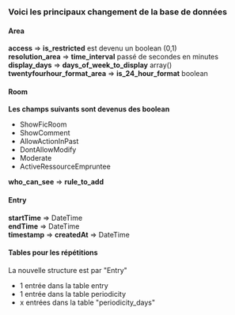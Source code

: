 ### Voici les principaux changement de la base de données

#### Area

**access** => **is_restricted** est devenu un boolean (0,1)  
**resolution_area** => **time_interval** passé de secondes en minutes  
**display_days** => **days_of_week_to_display** array()
**twentyfourhour_format_area** => **is_24_hour_format** boolean  

#### Room

**Les champs suivants sont devenus des boolean**

* ShowFicRoom
* ShowComment
* AllowActionInPast
* DontAllowModify
* Moderate
* ActiveRessourceEmpruntee

**who_can_see** => 	**rule_to_add**

#### Entry

**startTime** => DateTime   
**endTime** => DateTime  
**timestamp** => **createdAt** => DateTime

#### Tables pour les répétitions

La nouvelle structure est par "Entry" 
* 1 entrée dans la table entry
* 1 entrée dans la table periodicity 
* x entrées dans la table "periodicity_days"  



